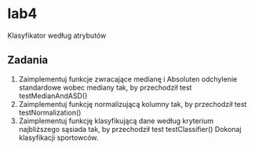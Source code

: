 # lab4
Klasyfikator według atrybutów

Zadania
-------
1. Zaimplementuj funkcje zwracające medianę i Absoluten odchylenie standardowe wobec mediany tak, by przechodził test testMedianAndASD()
2. Zaimplementuj funkcję normalizującą kolumny tak, by przechodził test testNormalization()
3. Zaimplementuj funkcję klasyfikującą dane według kryterium najbliższego sąsiada tak, by przechodził test testClassifier()
Dokonaj klasyfikacji sportowców.